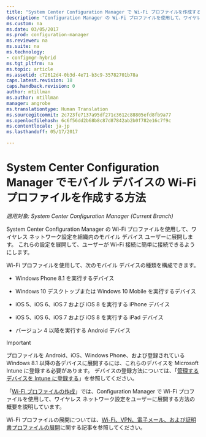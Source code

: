 ```yaml
---
title: "System Center Configuration Manager で Wi-Fi プロファイルを作成する | Microsoft Docs"
description: "Configuration Manager の Wi-Fi プロファイルを使用して、ワイヤレス ネットワーク設定を組織内のモバイル デバイス ユーザーに展開する方法について説明します。"
ms.custom: na
ms.date: 03/05/2017
ms.prod: configuration-manager
ms.reviewer: na
ms.suite: na
ms.technology:
- configmgr-hybrid
ms.tgt_pltfrm: na
ms.topic: article
ms.assetid: c72612d4-0b3d-4e71-b3c9-35782701b78a
caps.latest.revision: 18
caps.handback.revision: 0
author: mtillman
ms.author: mtillman
manager: angrobe
ms.translationtype: Human Translation
ms.sourcegitcommit: 2c723fe7137a95df271c3612c88805efd8fb9a77
ms.openlocfilehash: 6c6f56dd2b68b8c87d87842ab2b0f782e16c7f9c
ms.contentlocale: ja-jp
ms.lasthandoff: 05/17/2017

---
```

# <a name="how-to-create-wi-fi-profiles-for-mobile-devices-in-system-center-configuration-manager"></a>System Center Configuration Manager でモバイル デバイスの Wi-Fi プロファイルを作成する方法

*適用対象: System Center Configuration Manager (Current Branch)*

System Center Configuration Manager の Wi-Fi プロファイルを使用して、ワイヤレス ネットワーク設定を組織内のモバイル デバイス ユーザーに展開します。 これらの設定を展開して、ユーザーが Wi-Fi 接続に簡単に接続できるようにします。  

Wi-Fi プロファイルを使用して、次のモバイル デバイスの種類を構成できます。  

-   Windows Phone 8.1 を実行するデバイス  

-   Windows 10 デスクトップまたは Windows 10 Mobile を実行するデバイス  

-   iOS 5、iOS 6、iOS 7 および iOS 8 を実行する iPhone デバイス  

-   iOS 5、iOS 6、iOS 7 および iOS 8 を実行する iPad デバイス  

-   バージョン 4 以降を実行する Android デバイス

> [!IMPORTANT]  
>  プロファイルを Android、iOS、Windows Phone、および登録されている Windows 8.1 以降の各デバイスに展開するには、これらのデバイスを Microsoft Intune に登録する必要があります。 デバイスの登録方法については、「[管理するデバイスを Intune に登録する](https://docs.microsoft.com/intune/deploy-use/enroll-devices-in-microsoft-intune)」を参照してください。  

「[Wi-Fi プロファイルの作成](../../protect/deploy-use/create-wifi-profiles.md#create-a-wi-fi-profile)」では、Configuration Manager で Wi-Fi プロファイルを使用して、ワイヤレス ネットワーク設定をユーザーに展開する方法の概要を説明しています。

Wi-Fi プロファイルの展開については、[Wi-Fi、VPN、電子メール、および証明書プロファイルの展開](../../protect/deploy-use/deploy-wifi-vpn-email-cert-profiles.md)に関する記事を参照してください。

